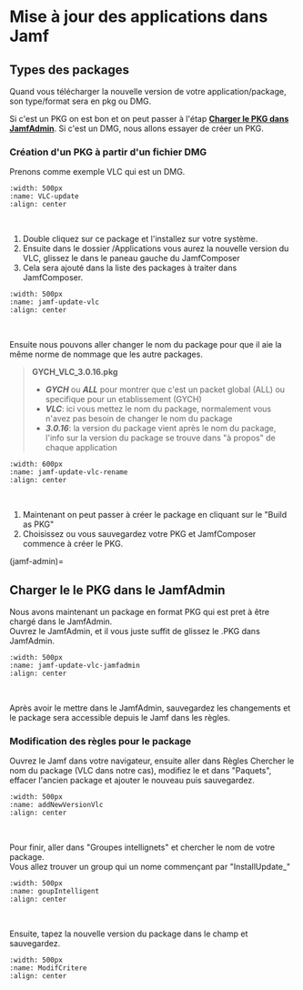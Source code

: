 <!-- 
Author:         -
Date:           2020    
Description:    How to update packages in jamf
----------------------------------------------
Edit:           3-Dec 2021, Noor Alizadeh
 -->

# Mise à jour des applications dans Jamf

## Types des packages

Quand vous télécharger la nouvelle version de votre application/package, son type/format sera en pkg ou DMG.

Si c'est un PKG on est bon et on peut passer à l'étap **[Charger le PKG dans JamfAdmin](jamf-admin)**. 
Si c'est un DMG, nous allons essayer de créer un PKG.

### Création d'un PKG à partir d'un fichier DMG

Prenons comme exemple VLC qui est un DMG.

```{image} images/update-pkg-vlc.png
:width: 500px
:name: VLC-update
:align: center
```

</br>

1. Double cliquez sur ce package et l'installez sur votre système. 
2. Ensuite dans le dossier /Applications vous aurez la nouvelle version du VLC, glissez le dans le paneau gauche du JamfComposer 
3. Cela sera ajouté dans la liste des packages à traiter dans JamfComposer.

```{image} images/jamf-update-vlc.png
:width: 500px
:name: jamf-update-vlc
:align: center
```

</br>

Ensuite nous pouvons aller changer le nom du package pour que il 
aie la même norme de nommage que les autre packages.

> **GYCH_VLC_3.0.16.pkg**
> * **_GYCH_** ou **_ALL_** pour montrer que c'est un packet global (ALL) ou specifique pour un etablissement (GYCH)
> * **_VLC_**: ici vous mettez le nom du package, normalement vous n'avez pas besoin de changer le nom du package
> * **_3.0.16_**: la version du package vient après le nom du package, l'info sur la version du package se trouve dans "à propos" de chaque application

```{image} images/jamf-update-vlc-rename.png
:width: 600px
:name: jamf-update-vlc-rename
:align: center
```
</br>

1. Maintenant on peut passer à créer le package en cliquant sur le "Build as PKG"
2. Choisissez ou vous sauvegardez votre PKG et JamfComposer commence à créer le PKG.

(jamf-admin)=
## Charger le le PKG dans le JamfAdmin

Nous avons maintenant un package en format PKG qui est pret à être chargé dans le JamfAdmin. </br>
Ouvrez le JamfAdmin, et il vous juste suffit de glissez le .PKG dans JamfAdmin.

```{image} images/jamf-update-vlc-jamfadmin.png
:width: 500px
:name: jamf-update-vlc-jamfadmin
:align: center
```
</br>

Après avoir le mettre dans le JamfAdmin, sauvegardez les changements et le package sera accessible depuis le Jamf dans les règles.

### Modification des règles pour le package

Ouvrez le Jamf dans votre navigateur, ensuite aller dans Règles
Chercher le nom du package (VLC dans notre cas), modifiez le et dans "Paquets", effacer l'ancien package et ajouter le nouveau puis sauvegardez.

```{image} images/addNewVersionVlc.png
:width: 500px
:name: addNewVersionVlc
:align: center
```
</br>

Pour finir, aller dans "Groupes intellignets" et chercher le nom de votre package. </br>
Vous allez trouver un group qui un nome commençant par "InstallUpdate_"

```{image} images/goupIntelligent.png
:width: 500px
:name: goupIntelligent
:align: center
```
</br>

Ensuite, tapez la nouvelle version du package dans le champ et sauvegardez.

```{image} images/ModifCritere.png
:width: 500px
:name: ModifCritere
:align: center
```


